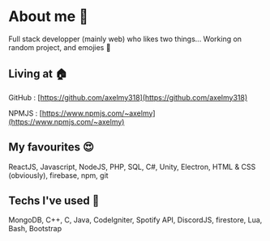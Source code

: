 # About me 👋
Full stack developper (mainly web) who likes two things... Working on random project, and emojies 👀

## Living at 🏠
GitHub : [https://github.com/axelmy318](https://github.com/axelmy318)

NPMJS : [https://www.npmjs.com/~axelmy](https://www.npmjs.com/~axelmy)

## My favourites 😍
ReactJS, Javascript, NodeJS, PHP, SQL, C#, Unity, Electron, HTML & CSS (obviously), firebase, npm, git

## Techs I've used 👀
MongoDB, C++, C, Java, CodeIgniter, Spotify API, DiscordJS, firestore, Lua, Bash, Bootstrap
